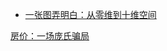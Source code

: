 - [一张图弄明白：从零维到十维空间](http://mp.weixin.qq.com/s?__biz=MjM5MTAyNjcyMA==&mid=2656529912&idx=1&sn=9931c3c2b622a2651b89292760ffd741)

[房价：一场庞氏骗局](http://business.sohu.com/20161024/n471145246.shtml)

